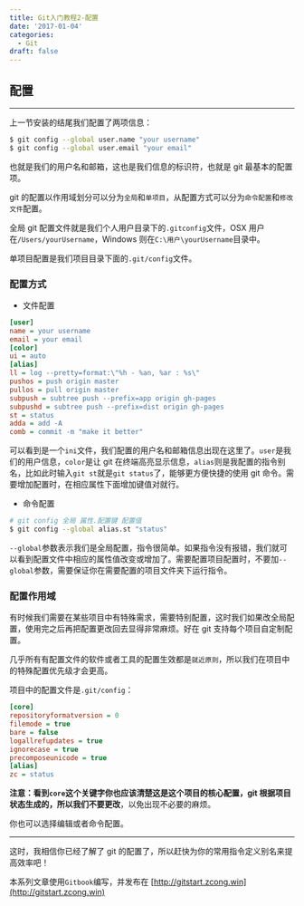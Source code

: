 ```yaml
---
title: Git入门教程2-配置
date: '2017-01-04'
categories:
  - Git
draft: false
---
```


## 配置

---

上一节安装的结尾我们配置了两项信息：

```sh
$ git config --global user.name "your username"
$ git config --global user.email "your email"
```

也就是我们的用户名和邮箱，这也是我们信息的标识符，也就是 git 最基本的配置项。

<!--more-->

git 的配置以作用域划分可以分为`全局`和`单项目`，从配置方式可以分为`命令配置`和`修改文件`配置。

全局 git 配置文件就是我们个人用户目录下的`.gitconfig`文件，OSX 用户在`/Users/yourUsername`，Windows 则在`C:\用户\yourUsername`目录中。

单项目配置是我们项目目录下面的`.git/config`文件。

### 配置方式

- 文件配置

```ini
[user]
name = your username
email = your email
[color]
ui = auto
[alias]
ll = log --pretty=format:\"%h - %an, %ar : %s\"
pushos = push origin master
pullos = pull origin master
subpush = subtree push --prefix=app origin gh-pages
subpushd = subtree push --prefix=dist origin gh-pages
st = status
adda = add -A
comb = commit -m "make it better"
```

可以看到是一个`ini`文件，我们配置的用户名和邮箱信息出现在这里了。`user`是我们的用户信息，`color`是让 git 在终端高亮显示信息，`alias`则是我配置的指令别名，比如此时输入`git st`就是`git status`了，能够更方便快捷的使用 git 命令。需要增加配置时，在相应属性下面增加键值对就行。

- 命令配置

```sh
# git config 全局	属性.配置键 配置值
$ git config --global alias.st "status"
```

`--global`参数表示我们是全局配置，指令很简单。如果指令没有报错，我们就可以看到配置文件中相应的属性值改变或增加了。需要配置项目配置时，不要加`--global`参数，需要保证你在需要配置的项目文件夹下运行指令。

### 配置作用域

有时候我们需要在某些项目中有特殊需求，需要特别配置，这时我们如果改全局配置，使用完之后再把配置更改回去显得非常麻烦。好在 git 支持每个项目自定制配置。

几乎所有有配置文件的软件或者工具的配置生效都是`就近原则`，所以我们在项目中的特殊配置优先级才会更高。

项目中的配置文件是`.git/config`：

```ini
[core]
repositoryformatversion = 0
filemode = true
bare = false
logallrefupdates = true
ignorecase = true
precomposeunicode = true
[alias]
zc = status
```

**注意：**看到`core`这个关键字你也应该清楚这是这个项目的核心配置，git 根据项目状态生成的，所以我们**不要更改**，以免出现不必要的麻烦。

你也可以选择编辑或者命令配置。

---

这时，我相信你已经了解了 git 的配置了，所以赶快为你的常用指令定义别名来提高效率吧！

本系列文章使用`Gitbook`编写，并发布在 [http://gitstart.zcong.win](http://gitstart.zcong.win)
